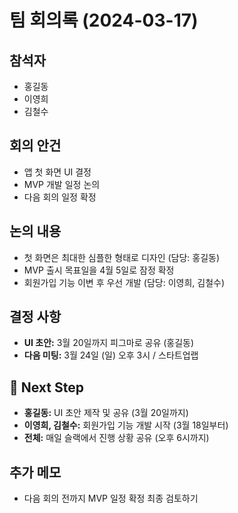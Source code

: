 # 팀 회의록 (2024-03-17)

## 참석자
- 홍길동  
- 이영희  
- 김철수  

## 회의 안건
- 앱 첫 화면 UI 결정  
- MVP 개발 일정 논의  
- 다음 회의 일정 확정  

## 논의 내용
- 첫 화면은 최대한 심플한 형태로 디자인 (담당: 홍길동)  
- MVP 출시 목표일을 4월 5일로 잠정 확정  
- 회원가입 기능 이변 후 우선 개발 (담당: 이영희, 김철수)  

## 결정 사항
- **UI 초안:** 3월 20일까지 피그마로 공유 (홍길동)  
- **다음 미팅:** 3월 24일 (일) 오후 3시 / 스타트업랩  

## 📌 Next Step
- **홍길동:** UI 초안 제작 및 공유 (3월 20일까지)  
- **이영희, 김철수:** 회원가입 기능 개발 시작 (3월 18일부터)  
- **전체:** 매일 슬랙에서 진행 상황 공유 (오후 6시까지)  

## 추가 메모
- 다음 회의 전까지 MVP 일정 확정 최종 검토하기  
